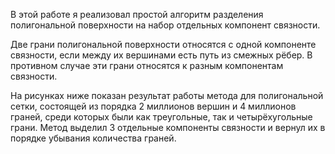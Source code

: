 В этой работе я реализовал простой алгоритм разделения полигональной поверхности на набор отдельных компонент связности.

Две грани полигональной поверхности относятся с одной компоненте связности, если между их вершинами есть путь из смежных рёбер. В противном случае эти грани относятся к разным компонентам связности.

На рисунках ниже показан результат работы метода для полигональной сетки, состоящей из порядка 2 миллионов вершин и 4 миллионов граней, среди которых были как треугольные, так и четырёхугольные грани. Метод выделил 3 отдельные компоненты связности и вернул их в порядке убывания количества граней.
